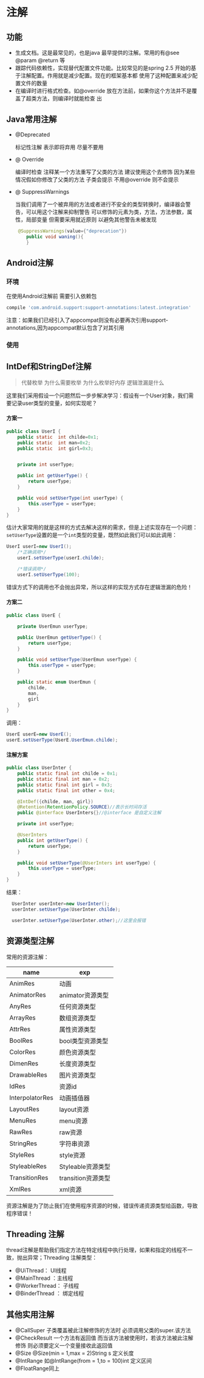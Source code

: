 # 注解

## 功能

- 生成文档。这是最常见的，也是java 最早提供的注解。常用的有@see @param @return 等
- 跟踪代码依赖性，实现替代配置文件功能。比较常见的是spring 2.5 开始的基于注解配置。作用就是减少配置。现在的框架基本都 使用了这种配置来减少配置文件的数量
- 在编译时进行格式检查。如@override 放在方法前，如果你这个方法并不是覆盖了超类方法，则编译时就能检查 出

## Java常用注解

- @Deprecated

  标记性注解 表示即将弃用 尽量不要用

- @ Override

  编译时检查 注释某一个方法重写了父类的方法 建议使用这个去修饰 因为某些情况假如你修改了父类的方法 子类会提示 不用@override 则不会提示

- @ SuppressWarnings

  当我们调用了一个被弃用的方法或者进行不安全的类型转换时，编译器会警告，可以用这个注解来抑制警告 可以修饰的元素为类，方法，方法参数，属性，局部变量 但需要采用就近原则 以避免其他警告未被发现

  ```java
   @SuppressWarnings(value={"deprecation"})
      public void waning(){
      }
  ```




## Android注解

### 环境

在使用Android注解前 需要引入依赖包

```groovy
compile 'com.android.support:support-annotations:latest.integration'
```

注意：如果我们已经引入了appcompat则没有必要再次引用support-annotations,因为appcompat默认包含了对其引用

### 使用

## IntDef和StringDef注解

> 代替枚举 为什么需要枚举 为什么枚举好内存 逻辑泄漏是什么  

这里我们采用假设一个问题然后一步步解决学习：假设有一个User对象，我们需要记录user类型的变量，如何实现呢？

#### 方案一

```java
public class UserI {
    public static  int childe=0x1;
    public static  int man=0x2;
    public static  int girl=0x3;


    private int userType;

    public int getUserType() {
        return userType;
    }

    public void setUserType(int userType) {
        this.userType = userType;
    }
}
```

估计大家常用的就是这样的方式去解决这样的需求，但是上述实现存在一个问题：`setUserType`设置的是一个`int`类型的变量，既然如此我们可以如此调用：

```java
UserI userI=new UserI();
    /*正确调用*/
    userI.setUserType(userI.childe);

    /*错误调用*/
    userI.setUserType(100);
```

错误方式下的调用也不会抛出异常，所以这样的实现方式存在逻辑泄漏的危险！



#### 方案二

```java
public class UserE {

    private UserEmun userType;

    public UserEmun getUserType() {
        return userType;
    }

    public void setUserType(UserEmun userType) {
        this.userType = userType;
    }

    public static enum UserEmun {
        childe,
        man,
        girl
    }
}
```

调用：

```java
UserE userE=new UserE();
userE.setUserType(UserE.UserEmun.childe);
```

#### 注解方案

```java
public class UserInter {
    public static final int childe = 0x1;
    public static final int man = 0x2;
    public static final int girl = 0x3;
    public static final int other = 0x4;

    @IntDef({childe, man, girl})
    @Retention(RetentionPolicy.SOURCE)//表示长时间存活
    public @interface UserInters{}//@interface 是自定义注解

    private int userType;

    @UserInters
    public int getUserType() {
        return userType;
    }

    public void setUserType(@UserInters int userType) {
        this.userType = userType;
    }
}
```

结果：

```java
  UserInter userInter=new UserInter();
  userInter.setUserType(UserInter.childe);

  userInter.setUserType(UserInter.other);//这里会报错
```



## 资源类型注解

常用的资源注解：

| name            | exp            |
| --------------- | -------------- |
| AnimRes         | 动画             |
| AnimatorRes     | animator资源类型   |
| AnyRes          | 任何资源类型         |
| ArrayRes        | 数组资源类型         |
| AttrRes         | 属性资源类型         |
| BoolRes         | bool类型资源类型     |
| ColorRes        | 颜色资源类型         |
| DimenRes        | 长度资源类型         |
| DrawableRes     | 图片资源类型         |
| IdRes           | 资源id           |
| InterpolatorRes | 动画插值器          |
| LayoutRes       | layout资源       |
| MenuRes         | menu资源         |
| RawRes          | raw资源          |
| StringRes       | 字符串资源          |
| StyleRes        | style资源        |
| StyleableRes    | Styleable资源类型  |
| TransitionRes   | transition资源类型 |
| XmlRes          | xml资源          |

资源注解是为了防止我们在使用程序资源的时候，错误传递资源类型给函数，导致程序错误！

## Threading 注解

thread注解是帮助我们指定方法在特定线程中执行处理，如果和指定的线程不一致，抛出异常；Threading 注解类型：

- @UiThread： UI线程
- @MainThread ：主线程
- @WorkerThread： 子线程
- @BinderThread ： 绑定线程

## 其他实用注解

- @CallSuper 子类覆盖被此注解修饰的方法时 必须调用父类的super.该方法
- @CheckResult 一个方法有返回值 而当该方法被使用时，若该方法被此注解修饰 则必须要定义一个变量接收此返回值
- @Size @Size(min = 1,max = 2)String s 定义长度
- @IntRange 如@IntRange(from = 1,to = 100)int 定义区间
- @FloatRange同上